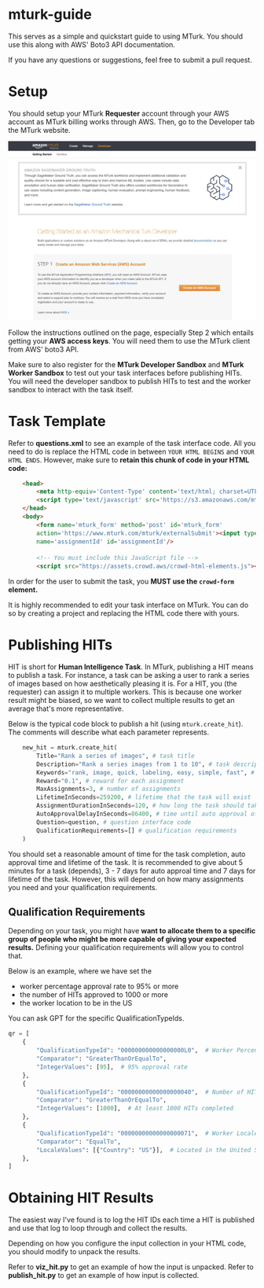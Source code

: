 # mturk-guide

This serves as a simple and quickstart guide to using MTurk. You should use this along with AWS' Boto3 API documentation. 

If you have any questions or suggestions, feel free to submit a pull request. 

# Setup

You should setup your MTurk **Requester** account through your AWS account as MTurk billing works through AWS. Then, go to the Developer tab the MTurk website.

![Developer Tab](./images/developer_tab.png)

Follow the instructions outlined on the page, especially Step 2 which entails getting your **AWS access keys**. You will need them to use the MTurk client from AWS' boto3 API.

Make sure to also register for the **MTurk Developer Sandbox** and **MTurk Worker Sandbox** to test out your task interfaces before publishing HITs. You will need the developer sandbox to publish HITs to test and the worker sandbox to interact with the task itself. 

# Task Template

Refer to **questions.xml** to see an example of the task interface code. All you need to do is replace the HTML code in between ``YOUR HTML BEGINS`` and ``YOUR HTML ENDS``. However, make sure to **retain this chunk of code in your HTML code:**

```html
    <head>
        <meta http-equiv='Content-Type' content='text/html; charset=UTF-8'/>
        <script type='text/javascript' src='https://s3.amazonaws.com/mturk-public/externalHIT_v1.js'></script>
    </head>
    <body>
        <form name='mturk_form' method='post' id='mturk_form' 
        action='https://www.mturk.com/mturk/externalSubmit'><input type='hidden' value='' 
        name='assignmentId' id='assignmentId'/>
        
        <!-- You must include this JavaScript file -->
        <script src="https://assets.crowd.aws/crowd-html-elements.js"></script>
```

In order for the user to submit the task, you **MUST use the ``crowd-form`` element.**

It is highly recommended to edit your task interface on MTurk. You can do so by creating a project and replacing the HTML code there with yours. 

# Publishing HITs

HIT is short for **Human Intelligence Task**. In MTurk, publishing a HIT means to publish a task. For instance, a task can be asking a user to rank a series of images based on how aesthetically pleasing it is. For a HIT, you (the requester) can assign it to multiple workers. This is because one worker result might be biased, so we want to collect multiple results to get an average that's more representative. 

Below is the typical code block to publish a hit (using `mturk.create_hit`). The comments will describe what each parameter represents.

```python
    new_hit = mturk.create_hit(
        Title="Rank a series of images", # task title
        Description="Rank a series images from 1 to 10", # task description that is presented to worker before they accept task
        Keywords="rank, image, quick, labeling, easy, simple, fast", # keywords that workers might search for to work on tasks
        Reward="0.1", # reward for each assignment
        MaxAssignments=3, # number of assignments 
        LifetimeInSeconds=259200, # lifetime that the task will exist
        AssignmentDurationInSeconds=120, # how long the task should take
        AutoApprovalDelayInSeconds=86400, # time until auto approval of task submission
        Question=question, # question interface code
        QualificationRequirements=[] # qualification requirements
    )
```

You should set a reasonable amount of time for the task completion, auto approval time and lifetime of the task. It is recommended to give about 5 minutes for a task (depends), 3 - 7 days for auto approal time and 7 days for lifetime of the task. However, this will depend on how many assignments you need and your qualification requirements. 

## Qualification Requirements

Depending on your task, you might have **want to allocate them to a specific group of people who might be more capable of giving your expected results.** Defining your qualification requirements will allow you to control that. 

Below is an example, where we have set the 
- worker percentage approval rate to 95% or more
- the number of HITs approved to 1000 or more
- the worker location to be in the US 


You can ask GPT for the specific QualificationTypeIds. 

```python
qr = [
    {
        "QualificationTypeId": "000000000000000000L0",  # Worker Percentage Approval Rate
        "Comparator": "GreaterThanOrEqualTo",
        "IntegerValues": [95],  # 95% approval rate
    },
    {
        "QualificationTypeId": "00000000000000000040",  # Number of HITs Approved
        "Comparator": "GreaterThanOrEqualTo",
        "IntegerValues": [1000],  # At least 1000 HITs completed
    },
    {
        "QualificationTypeId": "00000000000000000071",  # Worker Locale
        "Comparator": "EqualTo",
        "LocaleValues": [{"Country": "US"}],  # Located in the United States
    },
]
```
# Obtaining HIT Results

The easiest way I've found is to log the HIT IDs each time a HIT is published and use that log to loop through and collect the results.

Depending on how you configure the input collection in your HTML code, you should modify to unpack the results. 

Refer to **viz_hit.py** to get an example of how the input is unpacked. 
Refer to **publish_hit.py** to get an example of how input is collected.
